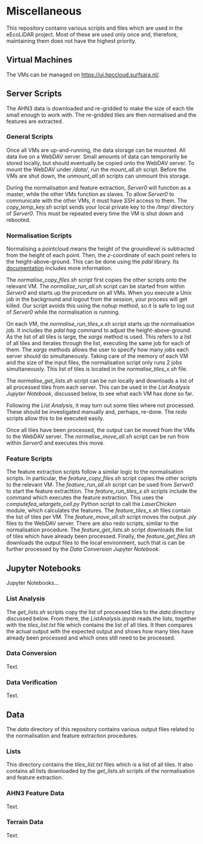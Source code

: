 # Miscellaneous

This repository contains various scripts and files which are used in the eEcoLiDAR project. Most of these are used only once and, therefore, maintaining them does not have the highest priority.

## Virtual Machines

The VMs can be managed on https://ui.hpccloud.surfsara.nl/.

## Server Scripts

The AHN3 data is downloaded and re-gridded to make the size of each tile small enough to work with. The re-gridded tiles are then normalised and the features are extracted.

### General Scripts

Once all VMs are up-and-running, the data storage can be mounted. All data live on a WebDAV server. Small amounts of data can temporarily be stored locally, but should eventually be copied onto the WebDAV server. To mount the WebDAV under _/data/_, run the _mount_all.sh_ script. Before the VMs are shut down, the _unmount_all.sh_ scripts can unmount this storage.

During the normalisation and feature extraction, _Server0_ will function as a master, while the other VMs function as slaves. To allow _Server0_ to communicate with the other VMs, it must have _SSH_ access to them. The _copy_temp_key.sh_ script sends your local private key to the _/tmp/_ directory of _Server0_. This must be repeated every time the VM is shut down and rebooted.

### Normalisation Scripts

Normalising a pointcloud means the height of the groundlevel is subtracted from the height of each point. Then, the _z_-coordinate of each point refers to the height-above-ground. This can be done using the _pdal_ library. Its [documentation](https://pdal.io/stages/filters.hag.html) includes more information.

The _normalise_copy_files.sh_ script first copies the other scripts onto the relevant VM. The _normalise_run_all.sh_ script can be started from within _Server0_ and starts up the procedure on all VMs. When you execute a Unix job in the background and logout from the session, your process will get killed. Our script avoids this using the _nohup_ method, so it is safe to log out of _Server0_ while the normalisation is running.

On each VM, the _normalise_run_tiles_x.sh_ script starts up the normalisation job. It includes the _pdal hag_ command to adjust the height-above-ground. As the list of all tiles is large, the _xargs_ method is used. This refers to a list of all tiles and iterates through the list, executing the same job for each of them. The _xargs_ methods allows the user to specify how many jobs each server should do simultaneously. Taking care of the memory of each VM and the size of the input files, the normalisation script only runs 2 jobs simultaneously. This list of tiles is located in the _normalise_tiles_x.sh_ file.

The _normalise_get_lists.sh_ script can be run locally and downloads a list of all processed tiles from each server. This can be used in the _List Analysis_ _Jupyter Notebook_, discussed below, to see what each VM has done so far.

Following the _List Analysis_, it may turn out some tiles where not processed. These should be investigated manually and, perhaps, re-done. The _redo_ scripts allow this to be executed easily.

Once all tiles have been processed, the output can be moved from the VMs to the WebDAV server. The _normalise_move_all.sh_ script can be run from within _Server0_ and executes this move.

### Feature Scripts

The feature extraction scripts follow a similar logic to the normalisation scripts. In particular, the _feature_copy_files.sh_ script copies the other scripts to the relevant VM. The _feature_run_all.sh_ script can be used from _Server0_ to start the feature extracttion. The _feature_run_tiles_x.sh_ scripts include the command which executes the feature extraction. This uses the _computefea_wtargets_cell.py_ Python script to call the _LaserChicken_ module, which calculates the features. The _feature_tiles_x.sh_ files contain the list of tiles per VM. The _feature_move_all.sh_ script moves the output _.ply_ files to the WebDAV server. There are also redo scripts, similar to the normalisation procedure. The _feature_get_lists.sh_ script downloads the list of tiles which have already been processed. Finally, the _feature_get_files.sh_ downloads the output files to the local environment, such that is can be further processed by the _Data Conversion_ _Jupyter Notebook_.

## Jupyter Notebooks

Jupyter Notebooks...

### List Analysis

The _get_lists.sh_ scripts copy the list of processed tiles to the _data_ directory discussed below. From there, the _ListAnalysis.ipynb_ reads the lists, together with the _tiles_list.txt_ file which contains the list of all tiles. It then compares the actual output with the expected output and shows how many tiles have already been processed and which ones still need to be processed.

### Data Conversion

Text.

### Data Verification

Text.

## Data

The _data_ directory of this repository contains various output files related to the normalisation and feature extraction procedures.

### Lists

This directory contains the _tiles_list.txt_ files which is a list of all tiles. It also contains all lists downloaded by the _get_lists.sh_ scripts of the normalisation and feature extraction.

### AHN3 Feature Data

Text.

### Terrain Data

Text.